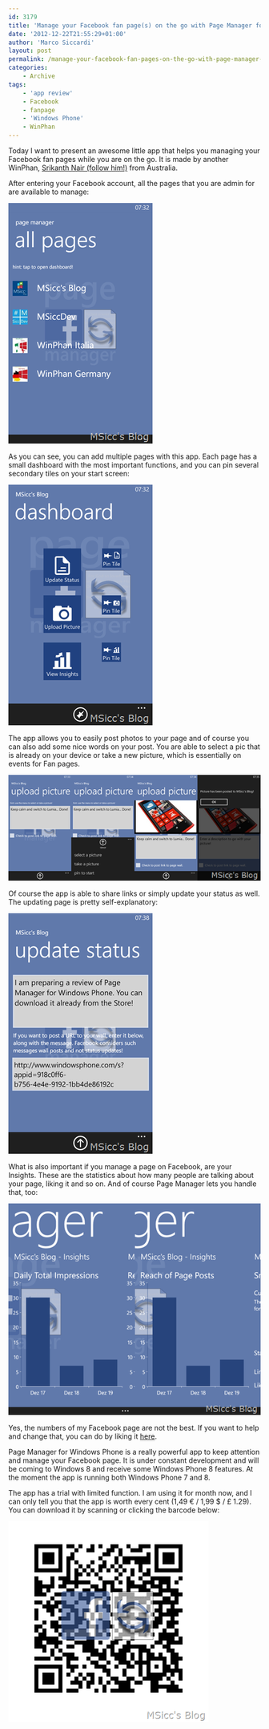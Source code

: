 ```yaml
---
id: 3179
title: 'Manage your Facebook fan page(s) on the go with Page Manager for Windows Phone'
date: '2012-12-22T21:55:29+01:00'
author: 'Marco Siccardi'
layout: post
permalink: /manage-your-facebook-fan-pages-on-the-go-with-page-manager-for-windows-phone/
categories:
    - Archive
tags:
    - 'app review'
    - Facebook
    - fanpage
    - 'Windows Phone'
    - WinPhan
---
```


Today I want to present an awesome little app that helps you managing your Facebook fan pages while you are on the go. It is made by another WinPhan, [Srikanth Nair (follow him!)](https://twitter.com/SrikanthNairPro) from Australia.

After entering your Facebook account, all the pages that you are admin for are available to manage:

![wp_ss_20121222_0001](/assets/img/2012/12/wp_ss_20121222_0001.png "wp_ss_20121222_0001")

As you can see, you can add multiple pages with this app. Each page has a small dashboard with the most important functions, and you can pin several secondary tiles on your start screen:

![wp_ss_20121222_0002](/assets/img/2012/12/wp_ss_20121222_0002.png "wp_ss_20121222_0002")

The app allows you to easily post photos to your page and of course you can also add some nice words on your post. You are able to select a pic that is already on your device or take a new picture, which is essentially on events for Fan pages.

![uploading_picture](/assets/img/2012/12/uploading_picture.png "uploading_picture")

Of course the app is able to share links or simply update your status as well. The updating page is pretty self-explanatory:

![wp_ss_20121222_0011](/assets/img/2012/12/wp_ss_20121222_0011.png "wp_ss_20121222_0011")

What is also important if you manage a page on Facebook, are your Insights. These are the statistics about how many people are talking about your page, liking it and so on. And of course Page Manager lets you handle that, too:

![insights](/assets/img/2012/12/insights.png "insights")

Yes, the numbers of my Facebook page are not the best. If you want to help and change that, you can do by liking it [here](http://www.facebook.com/msiccsblog).

Page Manager for Windows Phone is a really powerful app to keep attention and manage your Facebook page. It is under constant development and will be coming to Windows 8 and receive some Windows Phone 8 features. At the moment the app is running both Windows Phone 7 and 8.

The app has a trial with limited function. I am using it for month now, and I can only tell you that the app is worth every cent (1,49 € / 1,99 $ / £ 1.29). You can download it by scanning or clicking the barcode below:

[![fbmanagerbarcode](/assets/img/2012/12/fbmanagerbarcode.png "fbmanagerbarcode")](http://windowsphone.com/s?appid=918c0ff6-b756-4e4e-9192-1bb4de86192c)